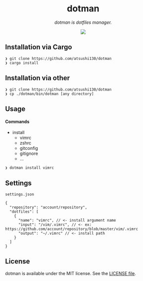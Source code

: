 <p align="center">
    <h1 align="center">dotman</h1>
</p1>

<p align="center"><i>dotman is dotfiles manager.</i></p>

<p align="center">
    <a href=".license-mit"><img src="https://img.shields.io/badge/license-MIT-blue.svg"></a> 
</p>

## Installation via Cargo
```
❯ git clone https://github.com/atsushi130/dotman
❯ cargo install
```

## Installation via other
```
❯ git clone https://github.com/atsushi130/dotman
❯ cp ./dotman/bin/dotman [any directory]
```

## Usage
#### Commands
- install
  + vimrc
  + zshrc
  + gitconfig
  + gitignore
  + ... 

```
❯ dotman install vimrc
```

## Settings
`settings.json`
```
{
  "repository": "account/repository",
  "dotfiles": [
    {
      "name": "vimrc", // <- install argument name
      "input": "/vim/.vimrc", // <- ex: https://github.com/account/repository/blob/master/vim/.vimrc
      "output": "~/.vimrc" // <- install path
    }
  ]
}
```

## License
dotman is available under the MIT license. See the [LICENSE file](https://github.com/atsushi130/dotman/blob/master/license-mit).
